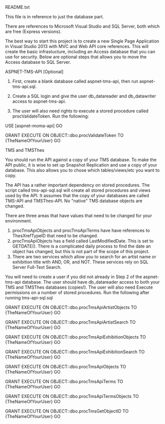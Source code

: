 README.txt

This file is in reference to just the database part.  

There are references to Microsoft Visual Studio and SQL Server, both which are free (Express versions).

The best way to start this project is to create a new Single Page Application in Visual Studio 2013 with MVC and Web API core references. This will create the basic infrastucture, 
including an Access database that you can use for security.  Below are optional steps that allows you to move the Access database to SQL Server.  

ASPNET-TMS-API [Optional]

1) First, create a blank database called aspnet-tms-api, then run aspnet-tms-api.sql.

2) Create a SQL login and give the user db_datareader and db_datawriter access to aspnet-tms-api.

3) The user will also need rights to execute a stored procedure called procValidateToken.  Run the following:

USE [aspnet-moma-api]
GO

GRANT EXECUTE ON OBJECT::dbo.procValidateToken TO {TheNameOfYourUser}
GO

TMS and TMSThes

You should run the API against a copy of your TMS database.  To make the API public, it is wise to set up Snapshot Replication and use a copy of your database. This also allows 
you to chose which tables/views/etc you want to copy.

The API has a rather important dependency on stored procedures.  The script called tms-api-sql.sql will create all stored procedures and views used by the API.  It assumes that the
copy of your databases are called TMS-API and TMSThes-API.  No "native" TMS database objects are changed.      

There are three areas that have values that need to be changed for your environment.

1) procTmsApiObjects and procTmsApiTerms have have references to ThesXrefTypeID that need to be changed.
2) procTmsApiObjects has a field called LastModifiedDate.  This is set to GETDATE().  There is a complicated daily process to find the date an object has changed, but this is not
part of the scope of this project.
3) There are two services which allow you to search for an artist name or exhibition title with AND, OR, and NOT.  These services rely on SQL Server Full-Text Search.  

You will need to create a user if you did not already in Step 2 of the aspnet-tms-api database.  The user should have db_datareader access to both your TMS and TMSThes databases (copies!).
The user will also need Execute permissions on a number of stored procedures.  Run the following after running tms-api-sql.sql 

GRANT EXECUTE ON OBJECT::dbo.procTmsApiArtistObjects TO {TheNameOfYourUser}
GO

GRANT EXECUTE ON OBJECT::dbo.procTmsApiArtistSearch TO {TheNameOfYourUser}
GO

GRANT EXECUTE ON OBJECT::dbo.procTmsApiExhibitionObjects TO {TheNameOfYourUser}
GO

GRANT EXECUTE ON OBJECT::dbo.procTmsApiExhibitionSearch TO {TheNameOfYourUser}
GO

GRANT EXECUTE ON OBJECT::dbo.procTmsApiObjects TO {TheNameOfYourUser}
GO

GRANT EXECUTE ON OBJECT::dbo.procTmsApiTerms TO {TheNameOfYourUser}
GO

GRANT EXECUTE ON OBJECT::dbo.procTmsApiTermsObjects TO {TheNameOfYourUser}
GO

GRANT EXECUTE ON OBJECT::dbo.procTmsGetObjectID TO {TheNameOfYourUser}
GO




